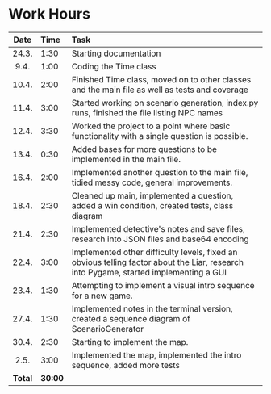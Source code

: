 # Work Hours
| Date | Time | Task |
| :---:|:-----|:-----|
| 24.3.| 1:30 | Starting documentation |
| 9.4. | 1:00 | Coding the Time class  |
| 10.4.| 2:00 | Finished Time class, moved on to other classes and the main file as well as tests and coverage |
| 11.4.| 3:00 | Started working on scenario generation, index.py runs, finished the file listing NPC names |
| 12.4.| 3:30 | Worked the project to a point where basic functionality with a single question is possible. |
| 13.4.| 0:30 | Added bases for more questions to be implemented in the main file. |
| 16.4.| 2:00 | Implemented another question to the main file, tidied messy code, general improvements. |
| 18.4.| 2:30 | Cleaned up main, implemented a question, added a win condition, created tests, class diagram |
| 21.4.| 2:30 | Implemented detective's notes and save files, research into JSON files and base64 encoding |
| 22.4.| 3:00 | Implemented other difficulty levels, fixed an obvious telling factor about the Liar, research into Pygame, started implementing a GUI |
| 23.4.| 1:30 | Attempting to implement a visual intro sequence for a new game. |
| 27.4.| 1:30 | Implemented notes in the terminal version, created a sequence diagram of ScenarioGenerator |
| 30.4.| 2:30 | Starting to implement the map. |
| 2.5. | 3:00 | Implemented the map, implemented the intro sequence, added more tests |
| **Total**| **30:00**| |
